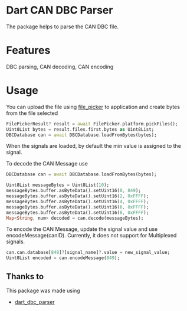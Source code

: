 # Dart CAN DBC Parser

The package helps to parse the CAN DBC file.

# Features

DBC parsing, CAN decoding, CAN encoding

# Usage

You can upload the file using [file_picker](https://pub.dev/packages/file_picker) to application and create bytes from the file selected

``` dart
FilePickerResult? result = await FilePicker.platform.pickFiles();
Uint8List bytes = result.files.first.bytes as Uint8List;
DBCDatabase can = await DBCDatabase.loadFromBytes(bytes);
```

When the signals are loaded, by default the min value is assigned to the signal.

To decode the CAN Message use
``` dart
DBCDatabase can = await DBCDatabase.loadFromBytes(bytes);

Uint8List messageBytes = Uint8List(10);
messageBytes.buffer.asByteData().setUint16(0, 849);
messageBytes.buffer.asByteData().setUint16(2, 0xFFFF);
messageBytes.buffer.asByteData().setUint16(4, 0xFFFF);
messageBytes.buffer.asByteData().setUint16(6, 0xFFFF);
messageBytes.buffer.asByteData().setUint16(8, 0xFFFF);
Map<String, num> decoded = can.decode(messageBytes);
```

To encode the CAN Message, update the signal value and use encodeMessage(canID).
Currently, it does not support for Multiplexed signals.
``` dart
can.can.database[849]?[signal_name]?.value = new_signal_value;
Uint8List encoded = can.encodeMessage(849);
```

## Thanks to

This package was made using

- [dart_dbc_parser](https://pub.dev/packages/dart_dbc_parser)
